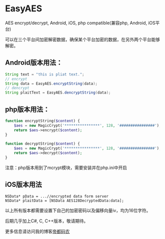 # EasyAES
AES encrypt/decrypt, Android, iOS, php compatible(兼容php, Android, iOS平台) 

可以在三个平台间加密解密数据，确保某个平台加密的数据，在另外两个平台能够解密。

## Android版本用法：
```Java
String text = "this is pliat text.";
// encrypt
String data = EasyAES.encryptString(data);
// dencrypt
String plaitText = EasyAES.dencryptString(data);
```


## php版本用法：
```PHP
function encryptString($content) {
	$aes = new MagicCrypt('****************', 128, '################');
	return $aes->encrypt($content);
}
 
function decryptString($content) {
	$aes = new MagicCrypt('****************', 128, '################');
	return $aes->decrypt($content);
}
```
注意：php版本用到了mcrypt模块，需要安装并在php.ini中开启


## iOS版本用法
```Object-C
NSData* pData = ...//encrypted data form server
NSData* plaitData = [NSData AES128DecryptedData:data];
```


以上所有版本都需要设置下自己的加密密码以及偏移向量iv，均为16位字符。

后期几乎加上C#, C, C++版本，敬请期待。

更多信息请访问我的博客[帝都码农](http://diducoder.com)